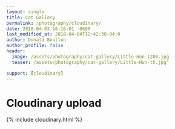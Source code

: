 ```yaml
---
layout: single
title: Cat Gallery
permalink: /photography/cloudinary/
date: 2018-04-03 16:16:01 -0600
last_modified_at: 2018-04-04T12:42:38-04:0
author: Donald Boulton
author_profile: false
header:
  image: /assets/photography/cat-gallery/Little-Hun-1200.jpg
  teaser: /assets/photography/cat-gallery/Little-Hun-th.jpg"

support: [cloudinary]
---
```


# Cloudinary upload

{% include cloudinary.html %}